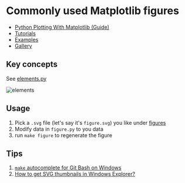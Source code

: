 # Commonly used Matplotlib figures

- [Python Plotting With Matplotlib (Guide)](https://realpython.com/python-matplotlib-guide/)
- [Tutorials](https://matplotlib.org/tutorials/index.html)
- [Examples](https://matplotlib.org/examples/)
- [Gallery](https://matplotlib.org/gallery.html)

## Key concepts

See [elements.py](elements.py)

![elements](https://files.realpython.com/media/fig_map.bc8c7cabd823.png)

## Usage

1. Pick a `.svg` file (let's say it's `figure.svg`) you like under [figures](./figures)
2. Modify data in `figure.py` to you data
3. run `make figure` to regenerate the figure

## Tips

1. [`make` autocomplete for Git Bash on Windows](https://stackoverflow.com/a/38415982/8242705)
2. [How to get SVG thumbnails in Windows Explorer?](https://superuser.com/questions/342052/how-to-get-svg-thumbnails-in-windows-explorer)
